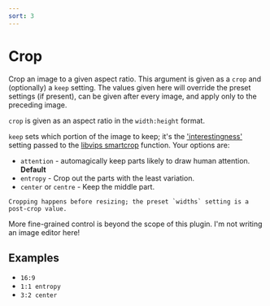 ```yaml
---
sort: 3
---
```


# Crop

Crop an image to a given aspect ratio. This argument is given as a `crop` and (optionally) a `keep`
setting. The values given here will override the preset settings (if present), can be given after
every image, and apply only to the preceding image.

`crop` is given as an aspect ratio in the `width:height` format.

`keep` sets which portion of the image to keep; it's the
['interestingness'](https://libvips.github.io/libvips/API/current/libvips-conversion.html#VipsInteresting)
setting passed to the [libvips
smartcrop](https://libvips.github.io/libvips/API/current/libvips-conversion.html#vips-smartcrop)
function. Your options are:

* `attention` - automagically keep parts likely to draw human attention. **Default**
* `entropy` - Crop out the parts with the least variation.
* `center` or `centre` - Keep the middle part.

```note
Cropping happens before resizing; the preset `widths` setting is a post-crop value.
```

More fine-grained control is beyond the scope of this plugin. I'm not writing an image editor here!

## Examples

- `16:9`
- `1:1 entropy`
- `3:2 center`
